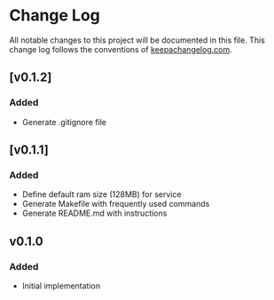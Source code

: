 # Change Log
All notable changes to this project will be documented in this file. This change log follows the conventions of [keepachangelog.com](http://keepachangelog.com/).


## [v0.1.2]
### Added
- Generate .gitignore file

## [v0.1.1]
### Added
- Define default ram size (128MB) for service
- Generate Makefile with frequently used commands
- Generate README.md with instructions

## v0.1.0
### Added
- Initial implementation

[Unreleased]: https://github.com/hiteshjasani/jasani-serverless-lumo-template/compare/v0.1.2...HEAD
[0.1.2]: https://github.com/hiteshjasani/jasani-serverless-lumo-template/compare/v0.1.1...v0.1.2
[0.1.1]: https://github.com/hiteshjasani/jasani-serverless-lumo-template/compare/v0.1.0...v0.1.1
